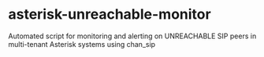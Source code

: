 # asterisk-unreachable-monitor
Automated script for monitoring and alerting on UNREACHABLE SIP peers in multi-tenant Asterisk systems using chan_sip
